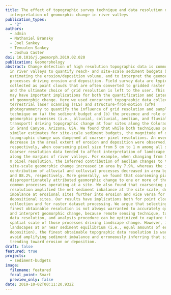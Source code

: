 ```yaml
---
title: The effect of topographic survey technique and data resolution on the
  interpretation of geomorphic change in river valleys
publication_types:
  - "2"
authors:
  - admin
  - Nathaniel Bransky
  - Joel Sankey
  - Temuulen Sankey
  - Joshua Caster
doi: 10.1016/j.geomorph.2019.02.020
publication: Geomorphology
abstract: Change detection of high resolution topographic data is commonly used
  in river valleys to quantify reach- and site-scale sediment budgets by
  estimating the erosion/deposition volume, and to interpret the geomorphic
  processes driving erosion and deposition. Field survey data are typically
  collected as point clouds that are often converted to gridded raster datasets
  and the ultimate choice of grid resolution is left to the user. This choice
  may have important implications for both the quantification and interpretation
  of geomorphic change. Here we used concurrent topographic data collected by
  terrestrial laser scanning (TLS) and structure-from-motion (SfM)
  photogrammetry to quantify the influence of grid resolution and sampling
  technique on (a) the sediment budget and (b) the presence and role of
  geomorphic processes (i.e., alluvial, colluvial, aeolian, and fluvial
  transport) driving topographic change at four sites along the Colorado River
  in Grand Canyon, Arizona, USA. We found that while both techniques produced
  similar estimates for site-scale sediment budgets, the magnitude of detected
  topographic change was dampened at coarser pixel resolutions. An overall
  decrease in the areal extent of erosion and deposition were observed,
  respectively, when coarsening pixel size from 5 cm to 1 m among all sites.
  Coarser resolution data tended to affect interpretation of landscape change
  along the margins of river valleys. For example, when changing from 5 cm to 1
  m pixel resolution, the inferred contribution of aeolian changes to total
  site-scale geomorphic change increased in area by 7.9%, whereas the inferred
  contribution of alluvial and colluvial processes decreased in area by 97.9%
  and 88.2%, respectively. More generally, we found that coarsening pixel sizes
  disproportionately attributed geomorphic change to one or more of the most
  common processes operating at a site. We also found that coarsening pixel
  resolution amplified the net sediment imbalance at the site scale, driving the
  imbalance at erosional sites further into erosion and vice versa for
  depositional sites. Our results have implications both for point cloud data
  collection and for raster dataset processing. We argue that selecting the
  finest obtainable resolution is not always warranted to accurately quantify
  and interpret geomorphic change, because remote sensing technique, topographic
  data resolution, and analysis procedure can be optimized to capture the
  spatial scale of those processes driving landscape change. However, in
  landscapes at or near sediment equilibrium (i.e., equal amounts of erosion and
  deposition), the finest obtainable topographic data resolution is warranted to
  avoid amplifying sediment imbalance and erroneously inferring that sites are
  trending toward erosion or deposition.
draft: false
featured: true
projects:
  - sediment-budgets
image:
  filename: featured
  focal_point: Smart
  preview_only: false
date: 2019-10-02T00:11:20.932Z
---
```

